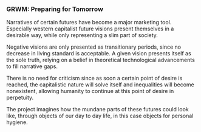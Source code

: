 ### GRWM: Preparing for Tomorrow

Narratives of certain futures have become a major marketing tool. Especially western capitalist future visions present themselves
in a desirable way, while only representing a slim part of society. 

Negative visions are only presented as transitionary periods, since no decrease in living standard is acceptable. A given vision presents itself as the sole truth, relying on a belief in theoretical technological advancements to fill narrative gaps.

There is no need for criticism since as soon a certain point of desire is reached, the capitalistic nature will solve itself and inequalities will become nonexistent, allowing humanity to continue at this point of desire in perpetuity.

The project imagines how the mundane parts of these futures could look like, through objects of our day to day life, in this case objects for personal hygiene.